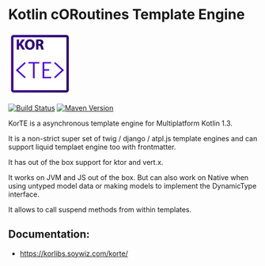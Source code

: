 # Kotlin cORoutines Template Engine

![](https://raw.githubusercontent.com/korlibs/korlibs-logos/master/128/korte.png)

[![Build Status](https://travis-ci.org/korlibs/korte.svg?branch=master)](https://travis-ci.org/korlibs/korte)
[![Maven Version](https://img.shields.io/github/tag/korlibs/korte.svg?style=flat&label=maven)](http://search.maven.org/#search%7Cga%7C1%7Ca%3A%22korte%22)

KorTE is a asynchronous template engine for Multiplatform Kotlin 1.3.

It is a non-strict super set of twig / django / atpl.js template engines and can support liquid templaet engine too with frontmatter.

It has out of the box support for ktor and vert.x.

It works on JVM and JS out of the box. But can also work on Native when using untyped model data or making models to implement the DynamicType interface.

It allows to call suspend methods from within templates.

## Documentation:

* <https://korlibs.soywiz.com/korte/>